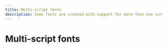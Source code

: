 ```yaml
---
title: Multi-script fonts
description: Some fonts are created with support for more than one script (writing system).
---
```

# Multi-script fonts
